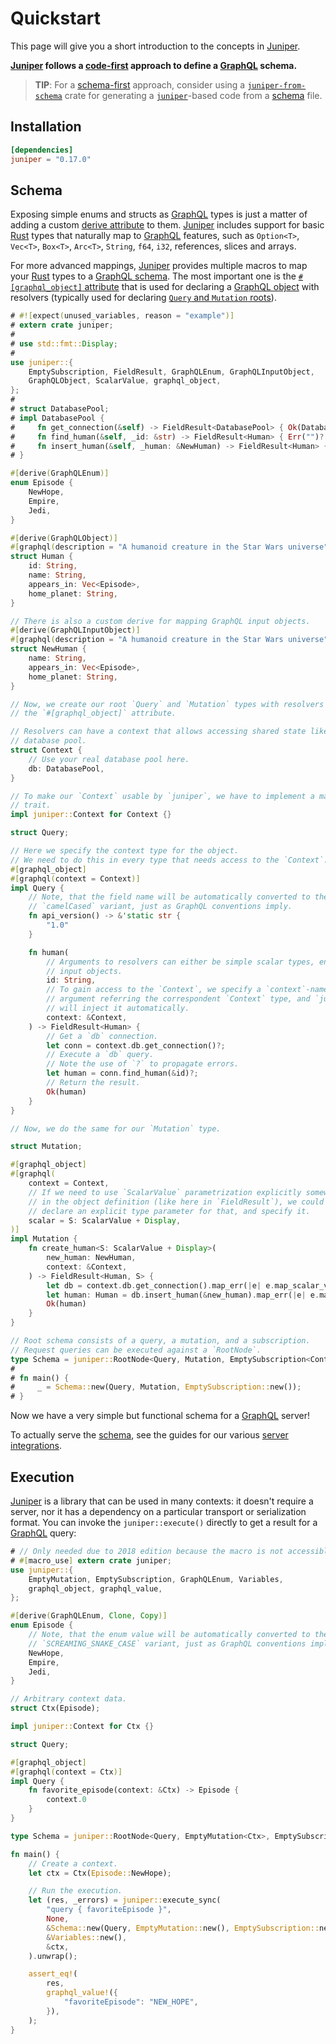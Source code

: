 Quickstart
==========

This page will give you a short introduction to the concepts in [Juniper].

**[Juniper] follows a [code-first] approach to define a [GraphQL] schema.**

> **TIP**: For a [schema-first] approach, consider using a [`juniper-from-schema`] crate for generating a [`juniper`]-based code from a [schema] file.




## Installation

```toml
[dependencies]
juniper = "0.17.0"
```




## Schema

Exposing simple enums and structs as [GraphQL] types is just a matter of adding a custom [derive attribute] to them. [Juniper] includes support for basic [Rust] types that naturally map to [GraphQL] features, such as `Option<T>`, `Vec<T>`, `Box<T>`, `Arc<T>`, `String`, `f64`, `i32`, references, slices and arrays.

For more advanced mappings, [Juniper] provides multiple macros to map your [Rust] types to a [GraphQL schema][schema]. The most important one is the [`#[graphql_object]` attribute][2] that is used for declaring a [GraphQL object] with resolvers (typically used for declaring [`Query` and `Mutation` roots][1]).

```rust
# #![expect(unused_variables, reason = "example")]
# extern crate juniper;
#
# use std::fmt::Display;
#
use juniper::{
    EmptySubscription, FieldResult, GraphQLEnum, GraphQLInputObject, 
    GraphQLObject, ScalarValue, graphql_object,
};
#
# struct DatabasePool;
# impl DatabasePool {
#     fn get_connection(&self) -> FieldResult<DatabasePool> { Ok(DatabasePool) }
#     fn find_human(&self, _id: &str) -> FieldResult<Human> { Err("")? }
#     fn insert_human(&self, _human: &NewHuman) -> FieldResult<Human> { Err("")? }
# }

#[derive(GraphQLEnum)]
enum Episode {
    NewHope,
    Empire,
    Jedi,
}

#[derive(GraphQLObject)]
#[graphql(description = "A humanoid creature in the Star Wars universe")]
struct Human {
    id: String,
    name: String,
    appears_in: Vec<Episode>,
    home_planet: String,
}

// There is also a custom derive for mapping GraphQL input objects.
#[derive(GraphQLInputObject)]
#[graphql(description = "A humanoid creature in the Star Wars universe")]
struct NewHuman {
    name: String,
    appears_in: Vec<Episode>,
    home_planet: String,
}

// Now, we create our root `Query` and `Mutation` types with resolvers by using 
// the `#[graphql_object]` attribute.

// Resolvers can have a context that allows accessing shared state like a 
// database pool.
struct Context {
    // Use your real database pool here.
    db: DatabasePool,
}

// To make our `Context` usable by `juniper`, we have to implement a marker 
// trait.
impl juniper::Context for Context {}

struct Query;

// Here we specify the context type for the object.
// We need to do this in every type that needs access to the `Context`.
#[graphql_object]
#[graphql(context = Context)]
impl Query {
    // Note, that the field name will be automatically converted to the
    // `camelCased` variant, just as GraphQL conventions imply.
    fn api_version() -> &'static str {
        "1.0"
    }

    fn human(
        // Arguments to resolvers can either be simple scalar types, enums or 
        // input objects.
        id: String,
        // To gain access to the `Context`, we specify a `context`-named 
        // argument referring the correspondent `Context` type, and `juniper`
        // will inject it automatically.
        context: &Context,
    ) -> FieldResult<Human> {
        // Get a `db` connection.
        let conn = context.db.get_connection()?;
        // Execute a `db` query.
        // Note the use of `?` to propagate errors.
        let human = conn.find_human(&id)?;
        // Return the result.
        Ok(human)
    }
}

// Now, we do the same for our `Mutation` type.

struct Mutation;

#[graphql_object]
#[graphql(
    context = Context,
    // If we need to use `ScalarValue` parametrization explicitly somewhere
    // in the object definition (like here in `FieldResult`), we could
    // declare an explicit type parameter for that, and specify it.
    scalar = S: ScalarValue + Display,
)]
impl Mutation {
    fn create_human<S: ScalarValue + Display>(
        new_human: NewHuman,
        context: &Context,
    ) -> FieldResult<Human, S> {
        let db = context.db.get_connection().map_err(|e| e.map_scalar_value())?;
        let human: Human = db.insert_human(&new_human).map_err(|e| e.map_scalar_value())?;
        Ok(human)
    }
}

// Root schema consists of a query, a mutation, and a subscription.
// Request queries can be executed against a `RootNode`.
type Schema = juniper::RootNode<Query, Mutation, EmptySubscription<Context>>;
#
# fn main() {
#     _ = Schema::new(Query, Mutation, EmptySubscription::new());
# }
```

Now we have a very simple but functional schema for a [GraphQL] server!

To actually serve the [schema], see the guides for our various [server integrations](serve/index.md).




## Execution

[Juniper] is a library that can be used in many contexts: it doesn't require a server, nor it has a dependency on a particular transport or serialization format. You can invoke the `juniper::execute()` directly to get a result for a [GraphQL] query:

```rust
# // Only needed due to 2018 edition because the macro is not accessible.
# #[macro_use] extern crate juniper;
use juniper::{
    EmptyMutation, EmptySubscription, GraphQLEnum, Variables,
    graphql_object, graphql_value,
};

#[derive(GraphQLEnum, Clone, Copy)]
enum Episode {
    // Note, that the enum value will be automatically converted to the
    // `SCREAMING_SNAKE_CASE` variant, just as GraphQL conventions imply.
    NewHope,
    Empire,
    Jedi,
}

// Arbitrary context data.
struct Ctx(Episode);

impl juniper::Context for Ctx {}

struct Query;

#[graphql_object]
#[graphql(context = Ctx)]
impl Query {
    fn favorite_episode(context: &Ctx) -> Episode {
        context.0
    }
}

type Schema = juniper::RootNode<Query, EmptyMutation<Ctx>, EmptySubscription<Ctx>>;

fn main() {
    // Create a context.
    let ctx = Ctx(Episode::NewHope);

    // Run the execution.
    let (res, _errors) = juniper::execute_sync(
        "query { favoriteEpisode }",
        None,
        &Schema::new(Query, EmptyMutation::new(), EmptySubscription::new()),
        &Variables::new(),
        &ctx,
    ).unwrap();

    assert_eq!(
        res,
        graphql_value!({
            "favoriteEpisode": "NEW_HOPE",
        }),
    );
}
```




[`juniper`]: https://docs.rs/juniper
[`juniper-from-schema`]: https://docs.rs/juniper-from-schema
[code-first]: https://www.apollographql.com/blog/backend/architecture/schema-first-vs-code-only-graphql#code-only
[derive attribute]: https://doc.rust-lang.org/stable/reference/attributes/derive.html#derive
[GraphQL]: https://graphql.org
[GraphQL object]: https://spec.graphql.org/October2021#sec-Objects
[Juniper]: https://docs.rs/juniper
[Rust]: https://www.rust-lang.org
[schema]: https://graphql.org/learn/schema
[schema-first]: https://www.apollographql.com/blog/backend/architecture/schema-first-vs-code-only-graphql#schema-first

[1]: https://spec.graphql.org/October2021#sec-Root-Operation-Types
[2]: https://docs.rs/juniper/0.17.0/juniper/macro.graphql_object.html
